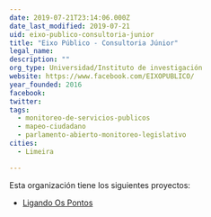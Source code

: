 ```yaml
---
date: 2019-07-21T23:14:06.000Z
date_last_modified: 2019-07-21
uid: eixo-publico-consultoria-junior
title: "Eixo Público - Consultoria Júnior"
legal_name: 
description: ""
org_type: Universidad/Instituto de investigación
website: https://www.facebook.com/EIXOPUBLICO/
year_founded: 2016
facebook: 
twitter: 
tags:
  - monitoreo-de-servicios-publicos
  - mapeo-ciudadano
  - parlamento-abierto-monitoreo-legislativo
cities: 
  - Limeira

---
```


Esta organización tiene los siguientes proyectos:

- [Ligando Os Pontos](/i/ligando-os-pontos.html)
